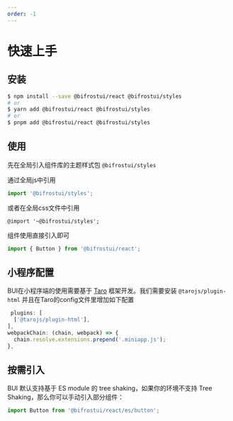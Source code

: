 ```yaml
---
order: -1
---
```


# 快速上手

## 安装

```bash
$ npm install --save @bifrostui/react @bifrostui/styles
# or
$ yarn add @bifrostui/react @bifrostui/styles
# or
$ pnpm add @bifrostui/react @bifrostui/styles
```

## 使用

先在全局引入组件库的主题样式包 `@bifrostui/styles`

通过全局js中引用

```js
import '@bifrostui/styles';
```

或者在全局css文件中引用

```less
@import '~@bifrostui/styles';
```

组件使用直接引入即可

```js
import { Button } from '@bifrostui/react';
```

## 小程序配置

BUI在小程序端的使用需要基于 [Taro](https://taro-docs.jd.com/docs/) 框架开发。我们需要安装 `@tarojs/plugin-html`
并且在Taro的config文件里增加如下配置

```js
 plugins: [
  ['@tarojs/plugin-html'],
],
webpackChain: (chain, webpack) => {
  chain.resolve.extensions.prepend('.miniapp.js');
},
```

## 按需引入

BUI 默认支持基于 ES module 的 tree shaking，如果你的环境不支持 Tree Shaking，那么你可以手动引入部分组件：

```js
import Button from '@bifrostui/react/es/button';
```
